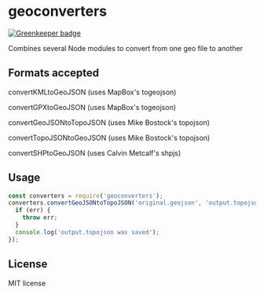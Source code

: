 # geoconverters

[![Greenkeeper badge](https://badges.greenkeeper.io/Georeactor/geoconverters.svg)](https://greenkeeper.io/)

Combines several Node modules to convert from one geo file to another

## Formats accepted

convertKMLtoGeoJSON (uses MapBox's togeojson)

convertGPXtoGeoJSON (uses MapBox's togeojson)

convertGeoJSONtoTopoJSON (uses Mike Bostock's topojson)

convertTopoJSONtoGeoJSON (uses Mike Bostock's topojson)

convertSHPtoGeoJSON (uses Calvin Metcalf's shpjs)

## Usage

```javascript
const converters = require('geoconverters');
converters.convertGeoJSONtoTopoJSON('original.geojson', 'output.topojson', function (err) {
  if (err) {
    throw err;
  }
  console.log('output.topojson was saved');
});
```

## License

MIT license
